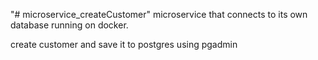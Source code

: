 "# microservice_createCustomer" 
 microservice that connects to its own database running on docker.

 create customer and save it to postgres using pgadmin
